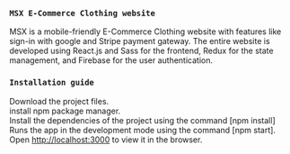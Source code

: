 ### `MSX E-Commerce Clothing website`
MSX is a mobile-friendly E-Commerce Clothing website with features like sign-in with google and Stripe payment gateway. The entire website is developed using React.js and Sass for the frontend, Redux for the state management, and Firebase for the user
authentication.

### `Installation guide`

Download the project files. <br />
install npm package manager. <br />
Install the dependencies of the project using the command [npm install] <br />
Runs the app in the development mode using the command [npm start].<br />
Open [http://localhost:3000](http://localhost:3000) to view it in the browser.

